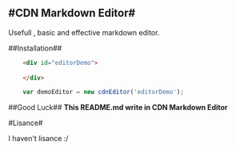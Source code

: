 #CDN Markdown Editor#
----------

Usefull , basic and effective markdown editor.

##Installation##

```html
	<div id="editorDemo">
	
	</div>
```

```javascript
	var demoEditor = new cdnEditor('editorDemo');
```

##Good Luck##
 **This README.md write in CDN Markdown Editor** 

#Lisance#

I haven't lisance :/